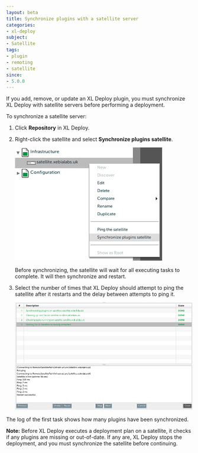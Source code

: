 ```yaml
---
layout: beta
title: Synchronize plugins with a satellite server
categories:
- xl-deploy
subject:
- Satellite
tags:
- plugin
- remoting
- satellite
since:
- 5.0.0
---
```


If you add, remove, or update an XL Deploy plugin, you must synchronize XL Deploy with satellite servers before performing a deployment.

To synchronize a satellite server:

1. Click **Repository** in XL Deploy.
2. Right-click the satellite and select **Synchronize plugins satellite**.

    ![Synchronize plugins satellite](images/synchronize-a-satellite.png)

    Before synchronizing, the satellite will wait for all executing tasks to complete. It will then synchronize and restart.

3. Select the number of times that XL Deploy should attempt to ping the satellite after it restarts and the delay between attempts to ping it.

    ![image](images/synchronize-a-satellite-result.png)

The log of the first task shows how many plugins have been synchronized.

**Note:** Before XL Deploy executes a deployment plan on a satellite, it checks if any plugins are missing or out-of-date. If any are, XL Deploy stops the deployment, and you must synchronize the satellite before continuing.
